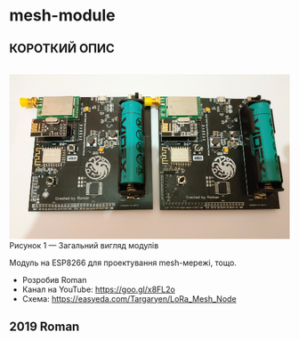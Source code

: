# mesh-module
## КОРОТКИЙ ОПИС
<br>
<a href="https://raw.githubusercontent.com/RomanButsiy/mesh-module/master/screens/Screen1.png"><img src="https://raw.githubusercontent.com/RomanButsiy/mesh-module/master/screens/Screen1.png"></a>
<br>
Рисунок 1 — Загальний вигляд модулів
<br>

Модуль на ESP8266 для проектування mesh-мережі, тощо.
- Розробив Roman
- Канал на YouTube: https://goo.gl/x8FL2o
- Схема: https://easyeda.com/Targaryen/LoRa_Mesh_Node
## 2019 Roman
